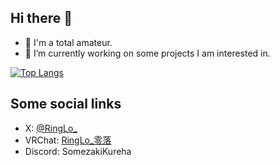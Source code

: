 ## Hi there 👋

- 🌱 I'm a total amateur.
- 🔭 I’m currently working on some projects I am interested in.

[![Top Langs](https://github-readme-stats-delta-red-11.vercel.app/api/top-langs/?username=lonelyicer&layout=compact)](https://github.com/lonelyicer?tab=repositories)

## Some social links

- X: [@RingLo_](https://x.com/RingLo_)
- VRChat: [RingLo_零落](https://vrchat.com/home/user/usr_5b9efbaf-bb1b-43e0-9692-53acd2df119f)
- Discord: SomezakiKureha
